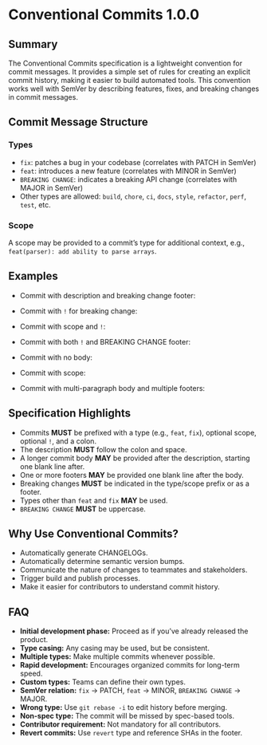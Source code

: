 # Conventional Commits 1.0.0

## Summary

The Conventional Commits specification is a lightweight convention for commit messages. It provides a simple set of rules for creating an explicit commit history, making it easier to build automated tools. This convention works well with SemVer by describing features, fixes, and breaking changes in commit messages.

## Commit Message Structure



### Types

- `fix`: patches a bug in your codebase (correlates with PATCH in SemVer)
- `feat`: introduces a new feature (correlates with MINOR in SemVer)
- `BREAKING CHANGE`: indicates a breaking API change (correlates with MAJOR in SemVer)
- Other types are allowed: `build`, `chore`, `ci`, `docs`, `style`, `refactor`, `perf`, `test`, etc.

### Scope

A scope may be provided to a commit’s type for additional context, e.g., `feat(parser): add ability to parse arrays`.

## Examples

- Commit with description and breaking change footer:


- Commit with `!` for breaking change:
- Commit with scope and `!`:
- Commit with both `!` and BREAKING CHANGE footer:
- Commit with no body:
- Commit with scope:
- Commit with multi-paragraph body and multiple footers:
## Specification Highlights

- Commits **MUST** be prefixed with a type (e.g., `feat`, `fix`), optional scope, optional `!`, and a colon.
- The description **MUST** follow the colon and space.
- A longer commit body **MAY** be provided after the description, starting one blank line after.
- One or more footers **MAY** be provided one blank line after the body.
- Breaking changes **MUST** be indicated in the type/scope prefix or as a footer.
- Types other than `feat` and `fix` **MAY** be used.
- `BREAKING CHANGE` **MUST** be uppercase.

## Why Use Conventional Commits?

- Automatically generate CHANGELOGs.
- Automatically determine semantic version bumps.
- Communicate the nature of changes to teammates and stakeholders.
- Trigger build and publish processes.
- Make it easier for contributors to understand commit history.

## FAQ

- **Initial development phase:** Proceed as if you’ve already released the product.
- **Type casing:** Any casing may be used, but be consistent.
- **Multiple types:** Make multiple commits whenever possible.
- **Rapid development:** Encourages organized commits for long-term speed.
- **Custom types:** Teams can define their own types.
- **SemVer relation:** `fix` → PATCH, `feat` → MINOR, `BREAKING CHANGE` → MAJOR.
- **Wrong type:** Use `git rebase -i` to edit history before merging.
- **Non-spec type:** The commit will be missed by spec-based tools.
- **Contributor requirement:** Not mandatory for all contributors.
- **Revert commits:** Use `revert` type and reference SHAs in the footer.
